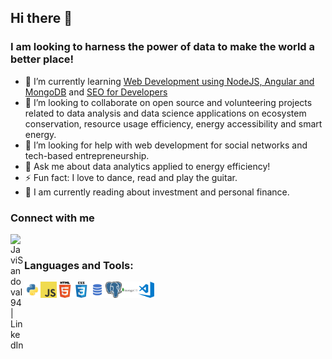 ## Hi there 👋

<!--
**JaviSandoval94/JaviSandoval94** is a ✨ _special_ ✨ repository because its `README.md` (this file) appears on your GitHub profile.

Here are some ideas to get you started:

- 🔭 I’m currently working on ...
- 🌱 I’m currently learning ...
- 👯 I’m looking to collaborate on ... 
- 🤔 I’m looking for help with ...
- 💬 Ask me about ...
- 📫 How to reach me: ...
- 😄 Pronouns: ...
- ⚡ Fun fact: ...
-->

### I am looking to harness the power of data to make the world a better place!
- 🌱 I’m currently learning [Web Development using NodeJS, Angular and MongoDB](https://www.udemy.com/course/desarrollar-una-red-social-con-javascript-angular-y-nodejs-mongodb/learn/lecture/8569576?start=0#overview) and [SEO for Developers](https://www.udemy.com/course/curso-de-seo-online-y-posicionamiento-web-en-google/learn/lecture/12063392?start=0#overview) 
- 👯 I’m looking to collaborate on open source and volunteering projects related to data analysis and data science applications on ecosystem conservation, resource usage efficiency, energy accessibility and smart energy. 
- 🤔 I’m looking for help with web development for social networks and tech-based entrepreneurship.
- 💬 Ask me about data analytics applied to energy efficiency!
- ⚡ Fun fact: I love to dance, read and play the guitar.
- :book: I am currently reading about investment and personal finance.

### Connect with me
[<img align="left" alt="JaviSandoval94 | LinkedIn" width="22px" src="https://cdn.jsdelivr.net/npm/simple-icons@v3/icons/linkedin.svg" />](https://www.linkedin.com/in/javier-sandoval-bustamante/?locale=en_US)<br>

### Languages and Tools:
<img align="left" alt="Python" width="26px" src="https://raw.githubusercontent.com/github/explore/80688e429a7d4ef2fca1e82350fe8e3517d3494d/topics/python/python.png" />
<img align="left" alt="JavaScript" width="26px" src="https://raw.githubusercontent.com/github/explore/80688e429a7d4ef2fca1e82350fe8e3517d3494d/topics/javascript/javascript.png" />
<img align="left" alt="HTML5" width="26px" src="https://raw.githubusercontent.com/github/explore/80688e429a7d4ef2fca1e82350fe8e3517d3494d/topics/html/html.png" />
<img align="left" alt="CSS3" width="26px" src="https://raw.githubusercontent.com/github/explore/80688e429a7d4ef2fca1e82350fe8e3517d3494d/topics/css/css.png" />
<img align="left" alt="SQL" width="26px" src="https://raw.githubusercontent.com/github/explore/80688e429a7d4ef2fca1e82350fe8e3517d3494d/topics/sql/sql.png" />
<img align="left" alt="PosgreSQL" width="26px" src="https://raw.githubusercontent.com/github/explore/80688e429a7d4ef2fca1e82350fe8e3517d3494d/topics/postgresql/postgresql.png" />
<img align="left" alt="MongoDB" width="26px" src="https://raw.githubusercontent.com/github/explore/80688e429a7d4ef2fca1e82350fe8e3517d3494d/topics/mongodb/mongodb.png" />
<img align="left" alt="Visual Studio Code" width="26px" src="https://raw.githubusercontent.com/github/explore/80688e429a7d4ef2fca1e82350fe8e3517d3494d/topics/visual-studio-code/visual-studio-code.png" />



